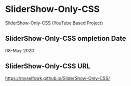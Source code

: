 # SliderShow-Only-CSS
SliderShow-Only-CSS  (YouTube Based Project)

## SliderShow-Only-CSS ompletion Date
08-May-2020

## SliderShow-Only-CSS URL
https://myselfswk.github.io/SliderShow-Only-CSS/
